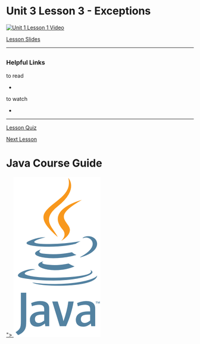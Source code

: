 # Unit 3 Lesson 3 - Exceptions

[![Unit 1 Lesson 1 Video](video.png)]()

[Lesson Slides]()

---
## 

### Helpful Links

to read

- []()

to watch

- []()

---

[Lesson Quiz]()

[Next Lesson]()

# Java Course Guide

<a href="https://github.com/Kevin-Lago/Java-Course-Guide#java-course-guide">">
	<img src="../../java_logo.png" />
</a>


